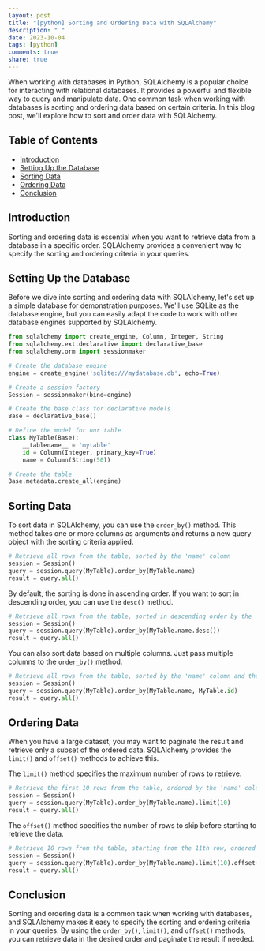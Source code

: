 ```yaml
---
layout: post
title: "[python] Sorting and Ordering Data with SQLAlchemy"
description: " "
date: 2023-10-04
tags: [python]
comments: true
share: true
---
```


When working with databases in Python, SQLAlchemy is a popular choice for interacting with relational databases. It provides a powerful and flexible way to query and manipulate data. One common task when working with databases is sorting and ordering data based on certain criteria. In this blog post, we'll explore how to sort and order data with SQLAlchemy.

## Table of Contents
- [Introduction](#introduction)
- [Setting Up the Database](#setting-up-the-database)
- [Sorting Data](#sorting-data)
- [Ordering Data](#ordering-data)
- [Conclusion](#conclusion)

## Introduction

Sorting and ordering data is essential when you want to retrieve data from a database in a specific order. SQLAlchemy provides a convenient way to specify the sorting and ordering criteria in your queries.

## Setting Up the Database

Before we dive into sorting and ordering data with SQLAlchemy, let's set up a simple database for demonstration purposes. We'll use SQLite as the database engine, but you can easily adapt the code to work with other database engines supported by SQLAlchemy.

```python
from sqlalchemy import create_engine, Column, Integer, String
from sqlalchemy.ext.declarative import declarative_base
from sqlalchemy.orm import sessionmaker

# Create the database engine
engine = create_engine('sqlite:///mydatabase.db', echo=True)

# Create a session factory
Session = sessionmaker(bind=engine)

# Create the base class for declarative models
Base = declarative_base()

# Define the model for our table
class MyTable(Base):
    __tablename__ = 'mytable'
    id = Column(Integer, primary_key=True)
    name = Column(String(50))

# Create the table
Base.metadata.create_all(engine)
```

## Sorting Data

To sort data in SQLAlchemy, you can use the `order_by()` method. This method takes one or more columns as arguments and returns a new query object with the sorting criteria applied.

```python
# Retrieve all rows from the table, sorted by the 'name' column
session = Session()
query = session.query(MyTable).order_by(MyTable.name)
result = query.all()
```

By default, the sorting is done in ascending order. If you want to sort in descending order, you can use the `desc()` method.

```python
# Retrieve all rows from the table, sorted in descending order by the 'name' column
session = Session()
query = session.query(MyTable).order_by(MyTable.name.desc())
result = query.all()
```

You can also sort data based on multiple columns. Just pass multiple columns to the `order_by()` method.

```python
# Retrieve all rows from the table, sorted by the 'name' column and then by the 'id' column
session = Session()
query = session.query(MyTable).order_by(MyTable.name, MyTable.id)
result = query.all()
```

## Ordering Data

When you have a large dataset, you may want to paginate the result and retrieve only a subset of the ordered data. SQLAlchemy provides the `limit()` and `offset()` methods to achieve this.

The `limit()` method specifies the maximum number of rows to retrieve.

```python
# Retrieve the first 10 rows from the table, ordered by the 'name' column
session = Session()
query = session.query(MyTable).order_by(MyTable.name).limit(10)
result = query.all()
```

The `offset()` method specifies the number of rows to skip before starting to retrieve the data.

```python
# Retrieve 10 rows from the table, starting from the 11th row, ordered by the 'name' column
session = Session()
query = session.query(MyTable).order_by(MyTable.name).limit(10).offset(10)
result = query.all()
```

## Conclusion

Sorting and ordering data is a common task when working with databases, and SQLAlchemy makes it easy to specify the sorting and ordering criteria in your queries. By using the `order_by()`, `limit()`, and `offset()` methods, you can retrieve data in the desired order and paginate the result if needed.